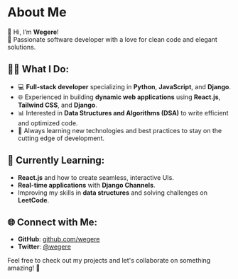 # About Me

👋 Hi, I’m **Wegere**!  
🚀 Passionate software developer with a love for clean code and elegant solutions. 

## 👨‍💻 What I Do:
- 💻 **Full-stack developer** specializing in **Python**, **JavaScript**, and **Django**.
- 🌐 Experienced in building **dynamic web applications** using **React.js**, **Tailwind CSS**, and **Django**.
- 📊 Interested in **Data Structures and Algorithms (DSA)** to write efficient and optimized code.
- 💬 Always learning new technologies and best practices to stay on the cutting edge of development.

## 🌱 Currently Learning:
- **React.js** and how to create seamless, interactive UIs.
- **Real-time applications** with **Django Channels**.
- Improving my skills in **data structures** and solving challenges on **LeetCode**.

## 🌐 Connect with Me:
- **GitHub**: [github.com/wegere](https://github.com/wegere)
- **Twitter**: [@wegere](https://twitter.com/wegere)

Feel free to check out my projects and let's collaborate on something amazing! 🚀
